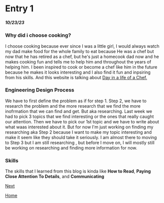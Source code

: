 # Entry 1
##### 10/23/23
### Why did i choose cooking?

I choose cooking because ever since I was a little girl, I would always watch my dad make food for the whole family to eat because He was a chef but now that he has retired as a chef, but he's just a homecook dad now and he makes cooking fun and tells me to help him and throughout the years of helping him. I been inspired to cook or become a chef like him in the future because he makes it looks interesting and I also find it fun and inpsiring from his skills. And this website is talking about [Day in a life of a Chef.](https://www.cordonbleu.edu/news/a-day-in-the-life-of-a-chef/en)

### Engineering Design Process

We have to first define the problem as if for step 1. Step 2, we have to research the problem and the more research that we find the more inofrmation that we can find and get. But aka researching. Last week we had to pick 3 topics that we find interesting or the ones that really caught our attention. Then we have to pick our 1st topic and we have to write about what waas interested about it. But for now I'm just working on finding my researching aka Step 2 because I want to make my topic interesting and make it seem like they should take it seriously. I am almost there to moving to Step 3 but I am still researching , but before I move on, I will mostly still be working on researching and finding more information for now.

### Skills

The skills that I learned from this blog is kinda like **How to Read**, **Paying Close Attention To Details**, and **Communicating**

[Next](entry02.md)

[Home](../README.md)
